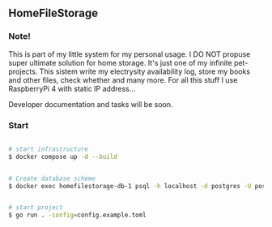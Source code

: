 ## HomeFileStorage

### Note!

This is part of my little system for my personal usage. I DO NOT propuse super ultimate solution for home storage. It's just one of my infinite pet-projects. This sistem write my electrysity availability log, store my books and other files, check whether and many more. For all this stuff I use RaspberryPi 4 with static IP address...  

Developer documentation and tasks will be soon.


### Start

```bash

# start infrastructure
$ docker compose up -d --build


# Create database scheme
$ docker exec homefilestorage-db-1 psql -h localhost -d postgres -U postgres -p 5432 -a -w -f ./app/database/scheme/scheme.sql


# start project
$ go run . -config=config.example.toml
```
